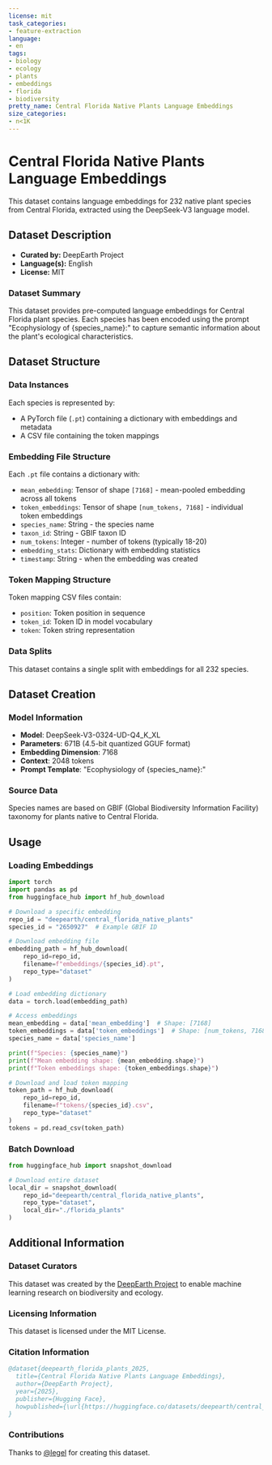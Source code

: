 ```yaml
---
license: mit
task_categories:
- feature-extraction
language:
- en
tags:
- biology
- ecology
- plants
- embeddings
- florida
- biodiversity
pretty_name: Central Florida Native Plants Language Embeddings
size_categories:
- n<1K
---
```


# Central Florida Native Plants Language Embeddings

This dataset contains language embeddings for 232 native plant species from Central Florida, extracted using the DeepSeek-V3 language model.

## Dataset Description

- **Curated by:** DeepEarth Project
- **Language(s):** English
- **License:** MIT

### Dataset Summary

This dataset provides pre-computed language embeddings for Central Florida plant species. Each species has been encoded using the prompt "Ecophysiology of {species_name}:" to capture semantic information about the plant's ecological characteristics.

## Dataset Structure

### Data Instances

Each species is represented by:
- A PyTorch file (`.pt`) containing a dictionary with embeddings and metadata
- A CSV file containing the token mappings

### Embedding File Structure

Each `.pt` file contains a dictionary with:
- `mean_embedding`: Tensor of shape `[7168]` - mean-pooled embedding across all tokens
- `token_embeddings`: Tensor of shape `[num_tokens, 7168]` - individual token embeddings
- `species_name`: String - the species name
- `taxon_id`: String - GBIF taxon ID
- `num_tokens`: Integer - number of tokens (typically 18-20)
- `embedding_stats`: Dictionary with embedding statistics
- `timestamp`: String - when the embedding was created

### Token Mapping Structure

Token mapping CSV files contain:
- `position`: Token position in sequence
- `token_id`: Token ID in model vocabulary  
- `token`: Token string representation

### Data Splits

This dataset contains a single split with embeddings for all 232 species.

## Dataset Creation

### Model Information

- **Model**: DeepSeek-V3-0324-UD-Q4_K_XL
- **Parameters**: 671B (4.5-bit quantized GGUF format)
- **Embedding Dimension**: 7168
- **Context**: 2048 tokens
- **Prompt Template**: "Ecophysiology of {species_name}:"

### Source Data

Species names are based on GBIF (Global Biodiversity Information Facility) taxonomy for plants native to Central Florida.

## Usage

### Loading Embeddings

```python
import torch
import pandas as pd
from huggingface_hub import hf_hub_download

# Download a specific embedding
repo_id = "deepearth/central_florida_native_plants"
species_id = "2650927"  # Example GBIF ID

# Download embedding file
embedding_path = hf_hub_download(
    repo_id=repo_id,
    filename=f"embeddings/{species_id}.pt",
    repo_type="dataset"
)

# Load embedding dictionary
data = torch.load(embedding_path)

# Access embeddings
mean_embedding = data['mean_embedding']  # Shape: [7168]
token_embeddings = data['token_embeddings']  # Shape: [num_tokens, 7168]
species_name = data['species_name']

print(f"Species: {species_name}")
print(f"Mean embedding shape: {mean_embedding.shape}")
print(f"Token embeddings shape: {token_embeddings.shape}")

# Download and load token mapping
token_path = hf_hub_download(
    repo_id=repo_id,
    filename=f"tokens/{species_id}.csv",
    repo_type="dataset"
)
tokens = pd.read_csv(token_path)
```

### Batch Download

```python
from huggingface_hub import snapshot_download

# Download entire dataset
local_dir = snapshot_download(
    repo_id="deepearth/central_florida_native_plants",
    repo_type="dataset",
    local_dir="./florida_plants"
)
```

## Additional Information

### Dataset Curators

This dataset was created by the [DeepEarth Project](https://github.com/legel/deepearth) to enable machine learning research on biodiversity and ecology.

### Licensing Information

This dataset is licensed under the MIT License.

### Citation Information

```bibtex
@dataset{deepearth_florida_plants_2025,
  title={Central Florida Native Plants Language Embeddings},
  author={DeepEarth Project},
  year={2025},
  publisher={Hugging Face},
  howpublished={\url{https://huggingface.co/datasets/deepearth/central_florida_native_plants}}
}
```

### Contributions

Thanks to [@legel](https://github.com/legel) for creating this dataset.